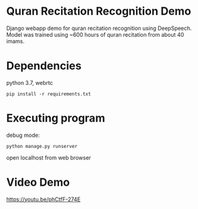 Quran Recitation Recognition Demo
========================
Django webapp demo for quran recitation recognition using DeepSpeech. Model was trained using ~600 hours of quran recitation from about 40 imams.


Dependencies
========================
python 3.7, webrtc

```
pip install -r requirements.txt
```

Executing program
========================
debug mode:
```
python manage.py runserver
```

open localhost from web browser

Video Demo
========================
https://youtu.be/phCtfF-274E
